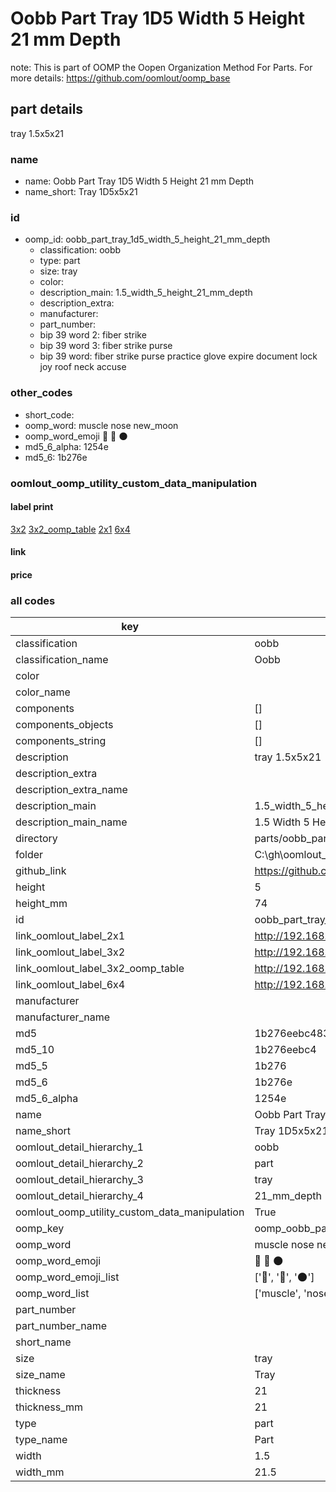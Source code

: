 # Oobb Part Tray 1D5 Width 5 Height 21 mm Depth  

note: This is part of OOMP the Oopen Organization Method For Parts. For more details: https://github.com/oomlout/oomp_base

##  part details
  



tray 1.5x5x21



### name
* name: Oobb Part Tray 1D5 Width 5 Height 21 mm Depth
* name_short: Tray 1D5x5x21 
### id
* oomp_id: oobb_part_tray_1d5_width_5_height_21_mm_depth
  * classification: oobb
  * type: part
  * size: tray
  * color: 
  * description_main: 1.5_width_5_height_21_mm_depth
  * description_extra: 
  * manufacturer: 
  * part_number: 
  * bip 39 word 2: fiber strike
  * bip 39 word 3: fiber strike purse
  * bip 39 word: fiber strike purse practice glove expire document lock joy roof neck accuse

### other_codes
* short_code: 
* oomp_word: muscle nose new_moon
* oomp_word_emoji :muscle: :nose: :new_moon:
* md5_6_alpha: 1254e
* md5_6: 1b276e






### oomlout_oomp_utility_custom_data_manipulation
#### label print
[3x2](http://192.168.1.245:1112/?label=oomp%201254e)
[3x2_oomp_table](http://192.168.1.108:1112/?label=oomp%201254e)
[2x1](http://192.168.1.242:1112/?label=oomp%201254e)
[6x4](http://192.168.1.55:1112/?label=oomp%201254e)    

#### link

                              

#### price







### all codes 
| key | value |  
| --- | --- |  
| classification | oobb |  
| classification_name | Oobb |  
| color |  |  
| color_name |  |  
| components | [] |  
| components_objects | [] |  
| components_string | [] |  
| description | tray 1.5x5x21 |  
| description_extra |  |  
| description_extra_name |  |  
| description_main | 1.5_width_5_height_21_mm_depth |  
| description_main_name | 1.5 Width 5 Height 21 mm Depth |  
| directory | parts/oobb_part_tray_1d5_width_5_height_21_mm_depth |  
| folder | C:\gh\oomlout_oobb_version_4_generated_parts\parts\oobb_part_tray_1d5_width_5_height_21_mm_depth |  
| github_link | https://github.com/oomlout/oomlout_oomp_part_src/tree/main/parts/oobb_part_tray_1d5_width_5_height_21_mm_depth |  
| height | 5 |  
| height_mm | 74 |  
| id | oobb_part_tray_1d5_width_5_height_21_mm_depth |  
| link_oomlout_label_2x1 | http://192.168.1.242:1112/?label=oomp%201254e |  
| link_oomlout_label_3x2 | http://192.168.1.245:1112/?label=oomp%201254e |  
| link_oomlout_label_3x2_oomp_table | http://192.168.1.108:1112/?label=oomp%201254e |  
| link_oomlout_label_6x4 | http://192.168.1.55:1112/?label=oomp%201254e |  
| manufacturer |  |  
| manufacturer_name |  |  
| md5 | 1b276eebc483680d41b1da975d35c2ad |  
| md5_10 | 1b276eebc4 |  
| md5_5 | 1b276 |  
| md5_6 | 1b276e |  
| md5_6_alpha | 1254e |  
| name | Oobb Part Tray 1D5 Width 5 Height 21 mm Depth |  
| name_short | Tray 1D5x5x21  |  
| oomlout_detail_hierarchy_1 | oobb |  
| oomlout_detail_hierarchy_2 | part |  
| oomlout_detail_hierarchy_3 | tray |  
| oomlout_detail_hierarchy_4 | 21_mm_depth |  
| oomlout_oomp_utility_custom_data_manipulation | True |  
| oomp_key | oomp_oobb_part_tray_1d5_width_5_height_21_mm_depth |  
| oomp_word | muscle nose new_moon |  
| oomp_word_emoji | :muscle: :nose: :new_moon: |  
| oomp_word_emoji_list | [':muscle:', ':nose:', ':new_moon:'] |  
| oomp_word_list | ['muscle', 'nose', 'new_moon'] |  
| part_number |  |  
| part_number_name |  |  
| short_name |  |  
| size | tray |  
| size_name | Tray |  
| thickness | 21 |  
| thickness_mm | 21 |  
| type | part |  
| type_name | Part |  
| width | 1.5 |  
| width_mm | 21.5 |  

